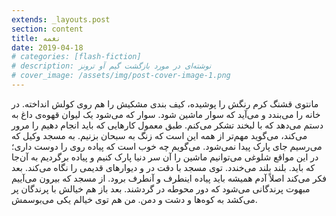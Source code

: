 ```yaml
---
extends: _layouts.post
section: content
title: نغمه
date: 2019-04-18
# categories: [flash-fiction]
# description: نوشته‌ای در مورد بازگشت گیم آو ترونز
# cover_image: /assets/img/post-cover-image-1.png
---
```




مانتوی قشنگ کرم رنگش را پوشیده، کیف بندی مشکیش را هم روی کولش انداخته. در خانه را می‌بندد و می‌آید که سوار ماشین شود. سوار که می‌شود یک لیوان قهوه‌ی داغ به دستم می‌دهد که با لبخند تشکر می‌کنم. طبق معمول کارهایی که باید انجام دهیم را مرور می‌کند، می‌گوید مهم‌تر از همه این است که زنگ به سبحان بزنیم. به مسجد وکیل که می‌رسیم جای پارک پیدا نمی‌شود. می‌گویم چه خوب است که پیاده روی را دوست داری؛ در این مواقع شلوغی می‌توانیم ماشین را آن سر دنیا پارک کنیم و پیاده برگردیم به آن‌جا که باید. بلند بلند می‌خندد. توی مسجد با دقت در و دیوارهای قدیمی را نگاه می‌کند. بعد فکر می‌کند اصلاً آدم همیشه باید پیاده اینطرف و آنطرف برود. از مسجد که بیرون می‌آییم مبهوت پرندگانی می‌شود که دور محوطه در گردشند. بعد باز هم خیالش با پرندگان پر می‌کشد به کوه‌ها و دشت و دمن. من هم توی خیالم یکی می‌بوسمش. 